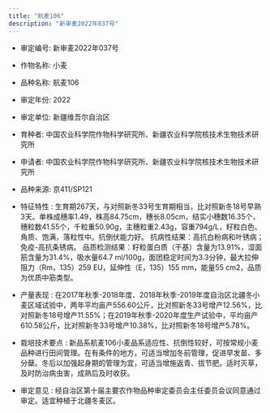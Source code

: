 ```yaml
---
title: "航麦106"
description: "新审麦2022年037号"
---
```

* 审定编号:  新审麦2022年037号

*  作物名称:  小麦

*  品种名称:  航麦106

*  审定年份:  2022

*  审定单位:  新疆维吾尔自治区

* 育种者:  中国农业科学院作物科学研究所、新疆农业科学院核技术生物技术研究所

*  申请者:  中国农业科学院作物科学研究所、新疆农业科学院核技术生物技术研究所

*  品种来源:  京411/SP121

*  特征特性 : 
生育期267天，与对照新冬33号生育期相当，比对照新冬18号早熟3天。单株成穗率1.49，株高84.75cm，穗长8.05cm，结实小穗数16.35个，穗粒数41.55个，千粒重50.90g，主穗粒重2.43g，容重794g/L，籽粒白色、角质、饱满，落粒性中。抗倒伏能力好。
抗病性结果：高抗白粉病和叶锈病；免疫-高抗条锈病。
品质检测结果：籽粒蛋白质（干基）含量为13.91%，湿面筋含量为31.4%，吸水量64.7 ml/100g，面团稳定时间为3.3分钟，最大拉伸阻力（Rm，135）259 EU，延伸性（E，135）155 mm，能量55 cm2，品质为优质中筋类型。
 
*  产量表现 : 
在2017年秋季-2018年度、2018年秋季-2019年度自治区北疆冬小麦区域试验中，两年平均亩产556.60公斤，比对照新冬33号增产12.56%，比对照新冬18号增产11.55%；在2019年秋季-2020年度生产试验中，平均亩产610.58公斤，比对照新冬33号增产10.38%，比对照新冬18号增产5.78%。

*  栽培技术要点 : 
新品系航麦106小麦品系适应性、抗倒性较好，可按常规小麦品种进行田间管理。在有条件的地方，可适当增加冬前管理，促进早发苗、多分蘖。冬后以加强起身期的管理为宜，可适当增施返青、拔节肥。适时灭草，及时防治病虫害，成熟后及时收获。

*  审定意见 : 
经自治区第十届主要农作物品种审定委员会主任委员会议同意通过审定。适宜种植于北疆冬麦区。
